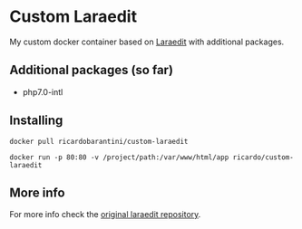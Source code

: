 # Custom Laraedit
My custom docker container based on [Laraedit](https://github.com/laraedit/laraedit-docker) with additional packages.

## Additional packages (so far)
* php7.0-intl

## Installing
`docker pull ricardobarantini/custom-laraedit`

`docker run -p 80:80 -v /project/path:/var/www/html/app ricardo/custom-laraedit`

## More info
For more info check the [original laraedit repository](https://github.com/laraedit/laraedit-docker).